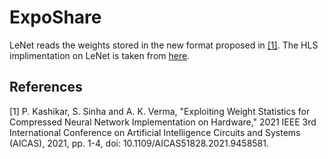 # ExpoShare

LeNet reads the weights stored in the new format proposed in [[1]](#1). The HLS implimentation on LeNet is taken from [here](https://github.com/a2824256/HLS-LeNet). 


## References
<a id="1">[1]</a> 
P. Kashikar, S. Sinha and A. K. Verma, "Exploiting Weight Statistics for Compressed Neural Network Implementation on Hardware," 2021 IEEE 3rd International Conference on Artificial Intelligence Circuits and Systems (AICAS), 2021, pp. 1-4, doi: 10.1109/AICAS51828.2021.9458581.
